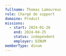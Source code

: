 ```yaml
---
fullname: Thomas Lamoureux
role: Chargé de support
domaine: Produit
missions:
  - start: 2024-01-26
    end: 2024-04-25
    status: independent
    employer: DINUM
memberType: dinum
---
```



